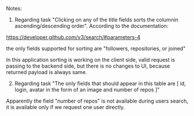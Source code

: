 Notes:

1. Regarding task "Clicking on any of the title fields ​sorts the column​​ in ascending/descending order".
According to the documentation:

https://developer.github.com/v3/search/#parameters-4

the only fields supported for sorting are "followers, repositories, or joined"

In this application sorting is working on the client side, valid request is passing to the backend side, but there is no changes to UI, because returned payload is always same.

2. Regarding task "The only fields that should appear in this table are [​ id, login, avatar in the
form of an image and number of repos ]"

Apparently the field "number of repos" is not available during users search, it is available only if we request one user directly.

